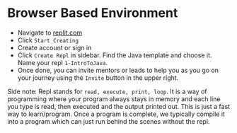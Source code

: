 # Browser Based Environment
- Navigate to [replit.com](replit.com)
- Click `Start Creating`
- Create account or sign in
- Click `Create Repl` in sidebar. Find the Java template and choose it. Name your repl `1-IntroToJava`.
- Once done, you can invite mentors or leads to help you as you go on your journey using the `Invite` button in the upper right.

Side note: Repl stands for `read, execute, print, loop`. It is a way of programming where your program always stays in memory and each line you type is read, then executed and the output printed out. This is just a fast way to learn/program. Once a program is complete, we typically compile it into a program which can just run behind the scenes without the repl.

